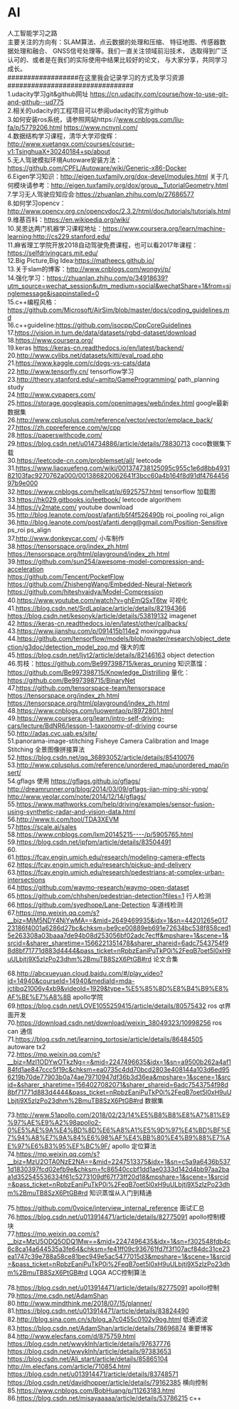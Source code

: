 # AI
人工智能学习之路   
主要关注的方向有：SLAM算法、点云数据的处理和压缩、 特征地图、传感器数据处理和融合、 GNSS信号处理等。我们一直关注领域前沿技术， 选取得到广泛认可的、或者是在我们的实际使用中结果比较好的论文， 与大家分享，共同学习成长。   
##################在这里我会记录学习的方式及学习资源################################  
1.udacity学习git&github网址  https://cn.udacity.com/course/how-to-use-git-and-github--ud775  
2.相关的udacity的工程项目可以参阅udacity的官方github   
3.如何安装ros系统，请参照网站https://www.cnblogs.com/liu-fa/p/5779206.html    https://www.ncnynl.com/   
4.数据结构学习课程，清华大学邓俊辉：http://www.xuetangx.com/courses/course-v1:TsinghuaX+30240184+sp/about    
5.无人驾驶模拟环境Autoware安装方法：https://github.com/CPFL/Autoware/wiki/Generic-x86-Docker   
6.Eigen学习知识：http://eigen.tuxfamily.org/dox-devel/modules.html  关于几何模块请参考：http://eigen.tuxfamily.org/dox/group__TutorialGeometry.html   
7.学习无人驾驶应知应会:https://zhuanlan.zhihu.com/p/27686577   
8.如何学习opencv：http://www.opencv.org.cn/opencvdoc/2.3.2/html/doc/tutorials/tutorials.html  
9.维基百科：https://en.wikipedia.org/wiki/   
10.吴恩达两门机器学习课程地址：https://www.coursera.org/learn/machine-learning;http://cs229.stanford.edu/    
11.麻省理工学院开放2018自动驾驶免费课程，也可以看2017年课程：https://selfdrivingcars.mit.edu/  
12.Big Picture,Big Idea:https://matheecs.github.io/   
13.关于slam的博客：http://www.cnblogs.com/wongyi/p/    
14.强化学习：https://zhuanlan.zhihu.com/p/34918639?utm_source=wechat_session&utm_medium=social&wechatShare=1&from=singlemessage&isappinstalled=0   
15.c++编程风格：https://github.com/Microsoft/AirSim/blob/master/docs/coding_guidelines.md   
16.c++guideline:https://github.com/isocpp/CppCoreGuidelines   
17.https://vision.in.tum.de/data/datasets/rgbd-dataset/download  
18.https://www.coursera.org/  
19.keras  https://keras-cn.readthedocs.io/en/latest/backend/  
20.http://www.cvlibs.net/datasets/kitti/eval_road.php  
21.https://www.kaggle.com/c/dogs-vs-cats/data  
22.http://www.tensorfly.cn/ tensorflow学习  
23.http://theory.stanford.edu/~amitp/GameProgramming/  path_planning study   
24.http://www.cvpapers.com/   
25.https://storage.googleapis.com/openimages/web/index.html  google最新数据集  
26.http://www.cplusplus.com/reference/vector/vector/emplace_back/  
27.https://zh.cppreference.com/w/cpp  
28.https://paperswithcode.com/   
29.https://blog.csdn.net/u014734886/article/details/78830713 coco数据集下载  
30.https://leetcode-cn.com/problemset/all/  leetcode   
31.https://www.liaoxuefeng.com/wiki/001374738125095c955c1e6d8bb493182103fac9270762a000/001386820062641f3bcc60a4b164f8d91df476445697b9e000   
32.https://www.cnblogs.com/hellcat/p/6925757.html tensorflow 加载图   
33.https://hk029.gitbooks.io/leetbook/  leetcode algorithem  
34.https://y2mate.com/  youtube download  
35.http://blog.leanote.com/post/afanti/b5f4f526490b  roi_pooling roi_align  
36.http://blog.leanote.com/post/afanti.deng@gmail.com/Position-Sensitive ps_roi  ps_align  
37.http://www.donkeycar.com/  小车制作  
38.https://tensorspace.org/index_zh.html  https://tensorspace.org/html/playground/index_zh.html  
39.https://github.com/sun254/awesome-model-compression-and-acceleration  
  https://github.com/Tencent/PocketFlow  
  https://github.com/ZhishengWang/Embedded-Neural-Network  
  https://github.com/hiteshvaidya/Model-Compression  
40.https://www.youtube.com/watch?v=ghEmQSxT6tw 可视化  
41.https://blog.csdn.net/SrdLaplace/article/details/82194366 https://blog.csdn.net/kesonyk/article/details/53819132  imagenet  
42.https://keras-cn.readthedocs.io/en/latest/other/callbacks/   
43.https://www.jianshu.com/p/091415b114e2  moxingguhua  
44.https://github.com/tensorflow/models/blob/master/research/object_detection/g3doc/detection_model_zoo.md  强大的库  
45.https://blog.csdn.net/ljyt2/article/details/82146163  object detection  
46.剪枝：https://github.com/Be997398715/keras_pruning
知识蒸馏：https://github.com/Be997398715/Knowledge_Distrilling
量化：https://github.com/Be997398715/BinaryNet   
47.https://github.com/tensorspace-team/tensorspace  https://tensorspace.org/index_zh.html  https://tensorspace.org/html/playground/index_zh.html  
48.https://www.cnblogs.com/luowentao/p/8972801.html  
49.https://www.coursera.org/learn/intro-self-driving-cars/lecture/BdNR6/lesson-1-taxonomy-of-driving  course  
50.http://adas.cvc.uab.es/site/    
51.panorama-image-stitching    Fisheye Camera Calibration and Image Stitching  全景图像拼接算法  
52.https://blog.csdn.net/qq_36893052/article/details/85410076   
53.http://www.cplusplus.com/reference/unordered_map/unordered_map/insert/  
54.gflags 使用 https://gflags.github.io/gflags/ http://dreamrunner.org/blog/2014/03/09/gflags-jian-ming-shi-yong/ http://www.yeolar.com/note/2014/12/14/gflags/  
55.https://www.mathworks.com/help/driving/examples/sensor-fusion-using-synthetic-radar-and-vision-data.html    
56.http://www.ti.com/tool/TDA3XEVM    
57.https://scale.ai/sales  
58.https://www.cnblogs.com/lxm20145215----/p/5905765.html 
59.https://blog.csdn.net/ipfpm/article/details/83504491  
60.     
61.https://fcav.engin.umich.edu/research/modeling-camera-effects  
62.https://fcav.engin.umich.edu/research/pickup-and-delivery  
63.https://fcav.engin.umich.edu/research/pedestrians-at-complex-urban-intersections  
64.https://github.com/waymo-research/waymo-open-dataset  
65.https://github.com/chhshen/pedestrian-detection?files=1   行人检测  
66.https://github.com/syedhope/Lane-Detection  车道线检测  
67.https://mp.weixin.qq.com/s?__biz=MjM5NDY4NjYwMA==&mid=2649469935&idx=1&sn=44201265e01723186f4001a6286d27bc&chksm=be9ce00889eb691e72634bc538f858ced15e263308a03baaa7de94b08d253056bf02adc7ecff&mpshare=1&scene=1&srcid=&sharer_sharetime=1566221351478&sharer_shareid=6adc7543754f98d8bf71771d883d4444&pass_ticket=nRpbzEaniPuTkP0i%2FeqB7oet5l0xH9uULbjtj9X5zIzPo23dhm%2BmuTB8SzX6PtGB#rd   论文合集  

68.http://abcxueyuan.cloud.baidu.com/#/play_video?id=14940&courseId=14940&mediaId=mda-jctibq21006y4xb9&videoId=1929&type=%E5%85%8D%E8%B4%B9%E8%AF%BE%E7%A8%8B   apollo学院  
69.https://blog.csdn.net/LOVE1055259415/article/details/80575432  ros qt界面开发  
70.https://download.csdn.net/download/weixin_38049323/10998256  ros can 通信   
71.https://blog.csdn.net/learning_tortosie/article/details/86484505   autoware tx2   
72.https://mp.weixin.qq.com/s?__biz=MzI1ODYwOTkzNg==&mid=2247496635&idx=1&sn=a9500b262a4af184fd1ae847ccc5f19c&chksm=ea0735c4dd70bcd2803e408144a103d6ed956219b70de77903b0a74ae79710947df36b3d36ea&mpshare=1&scene=1&srcid=&sharer_sharetime=1564027082071&sharer_shareid=6adc7543754f98d8bf71771d883d4444&pass_ticket=nRpbzEaniPuTkP0i%2FeqB7oet5l0xH9uULbjtj9X5zIzPo23dhm%2BmuTB8SzX6PtGB#rd  数据集   

73.http://www.51apollo.com/2018/02/23/14%E5%B8%B8%E8%A7%81%E9%97%AE%E9%A2%98apollo2-0%E5%AE%9A%E4%BD%8D%E6%A8%A1%E5%9D%97%E4%BD%BF%E7%94%A8%E7%9A%84%E6%98%AF%E4%BB%80%E4%B9%88%E7%AE%97%E6%B3%95%EF%BC%9F/   apollo 定位算法  
74.https://mp.weixin.qq.com/s?__biz=MzU2OTA0NzE2NA==&mid=2247513375&idx=1&sn=c5a9a6436b5371d1830397fcd02efb9e&chksm=fc86540ccbf1dd1ae0333d142d4bb97aa2baa1d352545536334f61c5273109df67f73ff20d18&mpshare=1&scene=1&srcid=&pass_ticket=nRpbzEaniPuTkP0i%2FeqB7oet5l0xH9uULbjtj9X5zIzPo23dhm%2BmuTB8SzX6PtGB#rd  知识蒸馏从入门到精通   

75.https://github.com/0voice/interview_internal_reference  面试汇总    
76.https://blog.csdn.net/u013914471/article/details/82775091  apollo控制模块  
77.https://mp.weixin.qq.com/s?__biz=MzU5ODQ5ODQ1Mw==&mid=2247496435&idx=1&sn=f302548fdb4c6c8ca14a644535a3fe64&chksm=fe41ff09c936761fd7f3f107acf84dc31ce23ea1747c39e788a58ce81bec949e5ac5477015d3&mpshare=1&scene=1&srcid=&pass_ticket=nRpbzEaniPuTkP0i%2FeqB7oet5l0xH9uULbjtj9X5zIzPo23dhm%2BmuTB8SzX6PtGB#rd  LQGA ACC控制算法  

78.https://blog.csdn.net/u013914471/article/details/82775091  apollo控制   
79.https://me.csdn.net/AdamShan  
80.http://www.mindthink.me/2018/07/15/planner/  
81.https://blog.csdn.net/u013914471/article/details/83824490  
82.http://blog.sina.com.cn/s/blog_a7c0455c0102y9og.html   低通滤波  
83.https://blog.csdn.net/AdamShan/article/details/78696874  重要博客  
84.http://www.elecfans.com/d/875759.html  https://blog.csdn.net/wwyklnh/article/details/97637776 https://blog.csdn.net/wwyklnh/article/details/97383653   https://blog.csdn.net/Ali_start/article/details/85865104    http://m.elecfans.com/article/710854.html https://blog.csdn.net/u013914471/article/details/83748571 https://blog.csdn.net/davidhopper/article/details/79162385 横向控制   
85.https://www.cnblogs.com/BobHuang/p/11263183.html   
86.https://blog.csdn.net/misayaaaaa/article/details/53786215    c++

 
